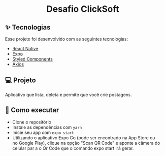 <h1 align="center">
  <p>Desafio ClickSoft</p>
</h1>

## ✨ Tecnologias

Esse projeto foi desenvolvido com as seguintes tecnologias:

- [React Native](https://reactnative.dev/)
- [Expo](https://expo.io/)
- [Styled Components](https://styled-components.com/)
- [Axios](https://github.com/axios/axios)

## 💻 Projeto

Aplicativo que lista, deleta e permite que você crie postagens.

## 🚀 Como executar

- Clone o repositório
- Instale as dependências com `yarn`
- Inicie seu app com `expo start`
- Utilizando o aplicativo Expo Go (pode ser encontrado na App Store ou no Google Play), clique na opção "Scan QR Code" e aponte a câmera do celular par a o Qr Code que o comando expo start irá gerar.
